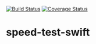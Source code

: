 [![Build Status](https://travis-ci.org/adrianbrink/speed-test.swift.svg?branch=master)](https://travis-ci.org/adrianbrink/speed-test.swift) [![Coverage Status](https://coveralls.io/repos/github/adrianbrink/speed-test.swift/badge.svg?branch=master)](https://coveralls.io/github/adrianbrink/speed-test.swift?branch=master)
# speed-test-swift
